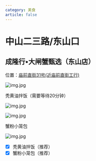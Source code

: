 ```yaml
---
category: 美食
article: false
---
```


# 中山二三路/东山口

## 成隆行•大闸蟹甄选（东山店）

<span class="icon iconfont icon-locate"></span> 位置：<a href="https://ditu.amap.com/place/B00141UOCG" target="_blank">庙前直街31号(近庙前直街工行)</a>

![img.jpg](https://img.sherry4869.com/Blog/life/delicacies/guangzhou/yx/zsesldsk/clx/img.jpg)

秃黄油拌饭（需要等待20分钟）

![img.jpg](https://img.sherry4869.com/Blog/life/delicacies/guangzhou/yx/zsesldsk/clx/img_2.jpg)

![img.jpg](https://img.sherry4869.com/Blog/life/delicacies/guangzhou/yx/zsesldsk/clx/img_3.jpg)

蟹粉小笼包

![img.jpg](https://img.sherry4869.com/Blog/life/delicacies/guangzhou/yx/zsesldsk/clx/img_4.jpg)

- [x] 秃黄油拌饭（推荐）
- [x] 蟹粉小笼包（推荐）
